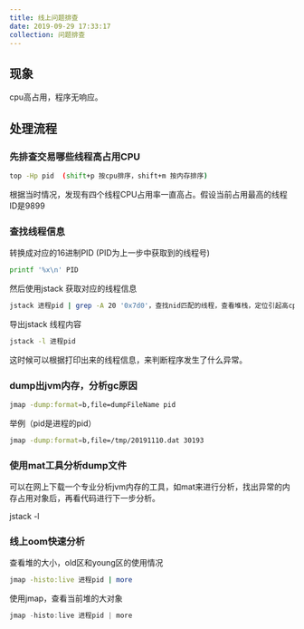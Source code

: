 ```yaml
---
title: 线上问题排查
date: 2019-09-29 17:33:17
collection: 问题排查
---
```


## 现象

cpu高占用，程序无响应。

## 处理流程

### 先排查交易哪些线程高占用CPU

```sh
top -Hp pid  (shift+p 按cpu排序，shift+m 按内存排序)
```

根据当时情况，发现有四个线程CPU占用率一直高占。假设当前占用最高的线程ID是9899

### 查找线程信息

转换成对应的16进制PID (PID为上一步中获取到的线程号)

```sh
printf '%x\n' PID
```

然后使用jstack 获取对应的线程信息

```sh
jstack 进程pid | grep -A 20 '0x7d0'，查找nid匹配的线程，查看堆栈，定位引起高cpu的原因
```

导出jstack 线程内容

```sh
jstack -l 进程pid
```

这时候可以根据打印出来的线程信息，来判断程序发生了什么异常。

### dump出jvm内存，分析gc原因

```sh
jmap -dump:format=b,file=dumpFileName pid
```

举例（pid是进程的pid）

```sh
jmap -dump:format=b,file=/tmp/20191110.dat 30193
```

### 使用mat工具分析dump文件

可以在网上下载一个专业分析jvm内存的工具，如mat来进行分析，找出异常的内存占用对象后，再看代码进行下一步分析。

jstack -l

### 线上oom快速分析

查看堆的大小，old区和young区的使用情况

```sh
jmap -histo:live 进程pid | more
```

使用jmap，查看当前堆的大对象

```java
jmap -histo:live 进程pid | more
```
